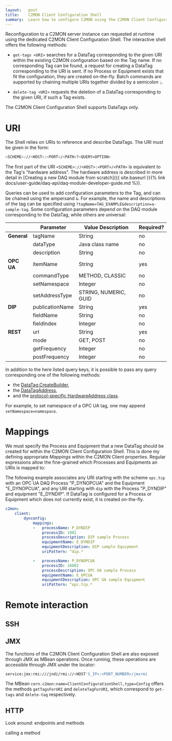 ```yaml
---
layout:   post
title:    C2MON Client Configuration Shell
summary:  Learn how to configure C2MON using the C2MON Client Configuration Shell
---
```

 
Reconfiguration to a C2MON server instance can requested at runtime using the dedicated C2MON  Client Configuration Shell. 
The interactive shell offers the following methods:

* `get-tags <URI>` searches for a DataTag corresponding to the given URI within the existing C2MON configuration based on the Tag name. 
   If no corresponding Tag can be found, a request for creating a DataTag corresponding to the URI is sent. 
   If no Process or Equipment exists that fit the configuration, they are created on-the-fly.
   Batch commands are supported by chaining multiple URIs together divided by a semicolon  `;`. 

* `delete-tag <URI>` requests the deletion of a DataTag corresponding to the given URI, if such a Tag exists.

The C2MON Client Configuration Shell supports DataTags only.

# URI

The Shell relies on URIs to reference and describe DataTags. The URI must be given in the form:

```bash
<SCHEME>://<HOST>:<PORT>/<PATH>?<QUERY=OPTION>
```

The first part of the URI `<SCHEME>://<HOST>:<PORT>/<PATH>` is equivalent to the Tag's "hardware address". 
The hardware address is described in more detail in [Creating a new DAQ module from scratch]({{ site.baseurl }}{% link  docs/user-guide/daq-api/daq-module-developer-guide.md %}).  


Queries can be used to add configuration parameters to the Tag, and can be chained using the ampersand `&`. 
For example, the name and descriptions of the tag can be specified using `?tagName=TAG_EXAMPLE&description=a-sample-tag`. 
Some configuration parameters depend on the DAQ module corresponding to the DataTag, while others are universal:
 

|        	    | Parameter         	| Value Description     | Required? | 
|--------------	|---------------------	| --------------------	| --------- | 
| **General**	| tagName           	| String         	    | no        |
|          	    | dataType          	| Java class name       | no        |
|          	    | description       	| String          	    | no        |
| **OPC UA** 	| itemName        	    | String         	    | yes       |
|          	    | commandType      	    | METHOD, CLASSIC  	    | no        |
|          	    | setNamespace    	    | Integer         	    | no        |
|          	    | setAddressType        | STRING, NUMERIC, GUID | no        |
| **DIP**     	| publicationName       | String         	    | yes       |
|          	    | fieldName      	    | String         	    | no        |
|          	    | fieldIndex    	    | Integer         	    | no        |
| **REST**     	| url                   | String         	    | yes       |
|             	| mode            	    | GET, POST        	    | no        |
|              	| getFrequency    	    | Integer         	    | no        |
|              	| postFrequency    	    | Integer         	    | no        |

In addition to the here listed query keys, it is possible to pass any query corresponding one of the following methods:
* the [DataTag.CreateBuilder](https://gitlab.cern.ch/c2mon/c2mon/-/blob/master/c2mon-shared/c2mon-shared-client/src/main/java/cern/c2mon/shared/client/configuration/api/tag/DataTag.java), 
* the [DataTagAddress](https://gitlab.cern.ch/c2mon/c2mon/-/blob/master/c2mon-shared/c2mon-shared-common/src/main/java/cern/c2mon/shared/common/datatag/DataTagAddress.java), 
* and the [protocol-specific HardwareAddress class](https://gitlab.cern.ch/c2mon/c2mon/-/blob/master/c2mon-shared/c2mon-shared-common/src/main/java/cern/c2mon/shared/common/datatag/DataTagAddress.java).

For example, to set namespace of a OPC UA tag, one may append `setNamespace=namespace`.

# Mappings

We must specify the Process and Equipment that a new DataTag should be created for within the C2MON Client Configuration Shell. 
This is done my defining appropriate *Mappings* within the C2MON Client properties. 
Regular expressions allow the fine-grained which Processes and Equipments an URIs is mapped to:

The following example associates any URI starting with the scheme `opc.tcp` with an OPC UA DAQ Process "P_DYNOPCUA" and the Equipment "E_DYNOPCUA", and any URI starting with `dip` with the Process "P_DYNDIP" and equipment "E_DYNDIP".
If DataTag is configured for a Process or Equipment which does not currently exist, it is created on-the-fly. 

```yaml
c2mon:
    client:
        dynconfig:
            mappings:
            -   processName: P_DYNDIP
                processID: 1001
                processDescription: DIP sample Process
                equipmentName: E_DYNDIP
                equipmentDescription: DIP sample Equipment
                uriPattern: ^dip.*

            -   processName: P_DYNOPCUA
                processID: 10002
                processDescription: OPC UA sample Process
                equipmentName: E_OPCUA
                equipmentDescription: OPC UA sample Equipment
                uriPattern: ^opc.tcp.*
```

# Remote interaction

## SSH

## JMX

The functions of the C2MON Client Configuration Shell are also exposed through JMX as MBean operations.
Once running, these operations are accessible through JMX under the locator:

```bash
service:jmx:rmi:///jndi/rmi://<HOST'S_IP>:<PORT_NUMBER>/jmxrmi
```

The MBean `cern.c2mon:name=ClientConfigurationShell,type=Config` offers the methods `getTagsForURI` and `deleteTagForURI`, which correspond to `get-tags` and `delete-tag` respectively.

## HTTP


Look around: endpoints and methods

calling a method
